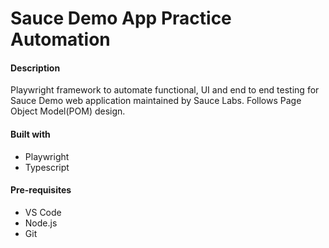 # Sauce Demo App Practice Automation

#### Description

Playwright framework to automate functional, UI and end to end testing for Sauce Demo web application maintained by Sauce Labs.
Follows Page Object Model(POM) design.

#### Built with

* Playwright
* Typescript

#### Pre-requisites

* VS Code
* Node.js
* Git
